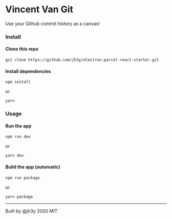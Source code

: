 # Vincent Van Git
Use your Github commit history as a canvas!

### Install

#### Clone this repo

```
git clone https://github.com/jh3y/electron-parcel-react-starter.git
```

#### Install dependencies

```
npm install
```

or

```
yarn
```

### Usage

#### Run the app

```
npm run dev
```

or

```
yarn dev
```

#### Build the app (automatic)

```
npm run package
```

or

```
yarn package
```

-----

Built by @jh3y 2020 MIT
